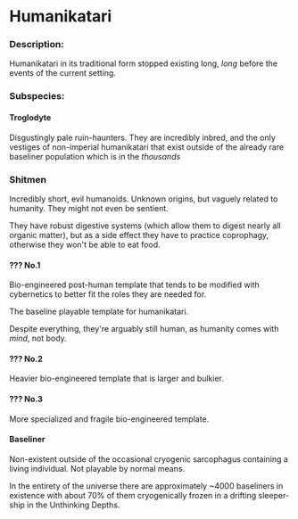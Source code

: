 # Humanikatari

### Description:

Humanikatari in its traditional form stopped existing long, *long* before the events of the current setting.

### Subspecies:

#### Troglodyte

Disgustingly pale ruin-haunters. They are incredibly inbred, and the only vestiges of non-imperial humanikatari that exist outside of the already rare baseliner population which is in the *thousands*

### Shitmen

Incredibly short, evil humanoids. Unknown origins, but vaguely related to humanity. They might not even be sentient.

They have robust digestive systems (which allow them to digest nearly all organic matter), but as a side effect they have to practice coprophagy, otherwise they won't be able to eat food.

#### ??? No.1

Bio-engineered post-human template that tends to be modified with cybernetics to better fit the roles they are needed for.

The baseline playable template for humanikatari.

Despite everything, they're arguably still human, as humanity comes with *mind*, not body.

#### ??? No.2

Heavier bio-engineered template that is larger and bulkier.

#### ??? No.3

More specialized and fragile bio-engineered template.

#### Baseliner

Non-existent outside of the occasional cryogenic sarcophagus containing a living individual. Not playable by normal means.

In the entirety of the universe there are approximately ~4000 baseliners in existence with about 70% of them cryogenically frozen in a drifting sleeper-ship in the Unthinking Depths.